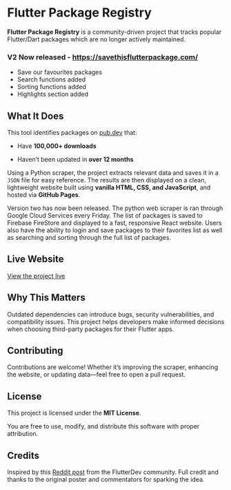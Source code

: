 # Flutter Package Registry

**Flutter Package Registry** is a community-driven project that tracks popular Flutter/Dart packages which are no longer actively maintained.

### V2 Now released - https://savethisflutterpackage.com/
- Save our favourites packages
- Search functions added
- Sorting functions added
- Highlights section added

## What It Does

This tool identifies packages on [pub.dev](https://pub.dev/) that:

- Have **100,000+ downloads**

- Haven’t been updated in **over 12 months**

  
Using a Python scraper, the project extracts relevant data and saves it in a `JSON` file for easy reference. The results are then displayed on a clean, lightweight website built using **vanilla HTML, CSS, and JavaScript**, and hosted via **GitHub Pages**. 

Version two has now been released. The python web scraper is ran through Google Cloud Services every Friday. The list of packages is saved to Firebase FireStore and displayed to a fast, responsive React website. Users also have the ability to login and save packages to their favorites list as well as searching and sorting through the full list of packages. 

## Live Website

[View the project live](https://savethisflutterpackage.com/)

## Why This Matters

Outdated dependencies can introduce bugs, security vulnerabilities, and compatibility issues. This project helps developers make informed decisions when choosing third-party packages for their Flutter apps.

## Contributing

Contributions are welcome! Whether it’s improving the scraper, enhancing the website, or updating data—feel free to open a pull request.

## License

This project is licensed under the **MIT License**.  

You are free to use, modify, and distribute this software with proper attribution.

## Credits

Inspired by this [Reddit post](https://www.reddit.com/r/FlutterDev/comments/1k9rhfx/giving_back_what_flutter_packages_are_missing/) from the FlutterDev community. Full credit and thanks to the original poster and commentators for sparking the idea.